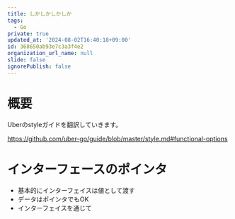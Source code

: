 ```yaml
---
title: しかしかしかしか
tags:
  - Go
private: true
updated_at: '2024-08-02T16:40:18+09:00'
id: 368650ab93e7c3a3f4e2
organization_url_name: null
slide: false
ignorePublish: false
---
```

# 概要

Uberのstyleガイドを翻訳していきます。

https://github.com/uber-go/guide/blob/master/style.md#functional-options


# インターフェースのポインタ

* 基本的にインターフェイスは値として渡す
* データはポインタでもOK
* インターフェイスを通じて
